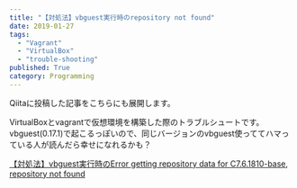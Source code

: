 ```yaml
---
title: "【対処法】vbguest実行時のrepository not found"
date: 2019-01-27
tags:
  - "Vagrant"
  - "VirtualBox"
  - "trouble-shooting"
published: True
category: Programming
---
```

Qiitaに投稿した記事をこちらにも展開します。

<!--more-->

VirtualBoxとvagrantで仮想環境を構築した際のトラブルシュートです。vbguest(0.17.1)で起こるっぽいので、同じバージョンのvbguest使っててハマっている人が読んだら幸せになれるかも？

<p class="it-Header_title">
  <a href="https://qiita.com/zeroclock/items/91a613bb24e52afd001d" target="_blank" rel="noopener noreferrer">【対処法】vbguest実行時のError getting repository data for C7.6.1810-base, repository not found</a>
</p>
